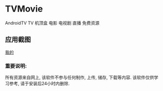 # TVMovie
AndroidTV TV 机顶盒  电影  电视剧  直播 免费资源

## 应用截图
[ 我的 ](./images/Screenshot_2021-03-11-09-14-31.png)

### 重要说明:
所有资源来自网上, 该软件不参与任何制作, 上传, 储存, 下载等内容. 该软件仅供学习参考, 请于安装后24小时内删除.